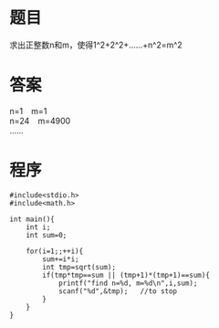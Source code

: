 # 题目
求出正整数n和m，使得1^2+2^2+……+n^2=m^2


# 答案
n=1     &ensp;   m=1  <br />
n=24    &ensp;  m=4900  <br />
……



# 程序
```
#include<stdio.h>
#include<math.h>

int main(){
	int i;
	int sum=0;

	for(i=1;;++i){
		sum+=i*i;
		int tmp=sqrt(sum);
		if(tmp*tmp==sum || (tmp+1)*(tmp+1)==sum){
			printf("find n=%d, m=%d\n",i,sum);
			scanf("%d",&tmp);   //to stop
		}
	}
}
```
